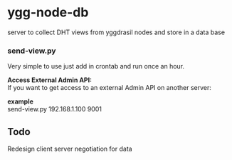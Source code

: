 # ygg-node-db
server to collect DHT views from yggdrasil nodes and store in a data base

### send-view.py

Very simple to use just add in crontab and run once an hour.  

__Access External Admin API:__  
If you want to get access to an external Admin API on another server:  

__example__  
send-view.py 192.168.1.100 9001  


## Todo

Redesign client server negotiation for data  
